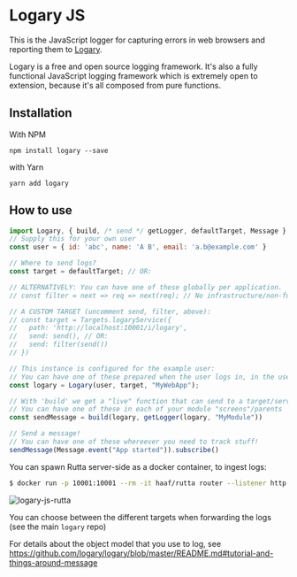 # Logary JS

This is the JavaScript logger for capturing errors in web browsers and reporting
them to [Logary](https://logary.github.io).


Logary is a free and open source logging framework. It's also a fully functional
JavaScript logging framework which is extremely open to extension, because it's
all composed from pure functions.

## Installation

With NPM

    npm install logary --save

with Yarn

    yarn add logary

## How to use

``` javascript
import Logary, { build, /* send */ getLogger, defaultTarget, Message } from 'logary'
// Supply this for your own user
const user = { id: 'abc', name: 'A B', email: 'a.b@example.com' } 

// Where to send logs?
const target = defaultTarget; // OR:

// ALTERNATIVELY: You can have one of these globally per application.
// const filter = next => req => next(req); // No infrastructure/non-functional requirements on requests

// A CUSTOM TARGET (uncomment send, filter, above):
// const target = Targets.logaryService({
//   path: 'http://localhost:10001/i/logary',
//   send: send(), // OR:
//   send: filter(send())
// })

// This instance is configured for the example user:
// You can have one of these prepared when the user logs in, in the user state store.
const logary = Logary(user, target, "MyWebApp");

// With 'build' we get a "live" function that can send to a target/server, use it to log
// You can have one of these in each of your module "screens"/parents
const sendMessage = build(logary, getLogger(logary, "MyModule"))

// Send a message!
// You can have one of these whereever you need to track stuff!
sendMessage(Message.event("App started")).subscribe()
```

You can spawn Rutta server-side as a docker container, to ingest logs:

```bash
$ docker run -p 10001:10001 --rm -it haaf/rutta router --listener http 0.0.0.0:10001 json --target console://./

```

![logary-js-rutta](/Users/h/dev/voi-extras/logary-js/docs/logary-js-rutta.png)

You can choose between the different targets when forwarding the logs (see the main `logary` repo)

For details about the object model that you use to log, see https://github.com/logary/logary/blob/master/README.md#tutorial-and-things-around-message
